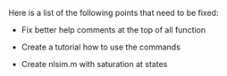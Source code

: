 Here is a list of the following points that need to be fixed: 

* Fix better help comments at the top of all function

* Create a tutorial how to use the commands

* Create nlsim.m with saturation at states

